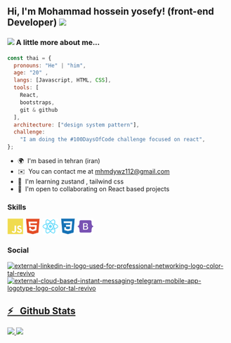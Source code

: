 <!-- 1 -->
<h2> Hi, I'm Mohammad hossein yosefy! (front-end Developer) <img src="https://media.giphy.com/media/mGcNjsfWAjY5AEZNw6/giphy.gif" width="50"></h2>

### <img src="https://media.giphy.com/media/VgCDAzcKvsR6OM0uWg/giphy.gif" width="50"> A little more about me...

```javascript
const thai = {
  pronouns: "He" | "him",
  age: "20" ,
  langs: [Javascript, HTML, CSS],
  tools: [
    React,
    bootstraps,
    git & github
  ],
  architecture: ["design system pattern"],
  challenge:
    "I am doing the #100DaysOfCode challenge focused on react",
};
```

- 🌍  I'm based in tehran (iran)
- ✉️  You can contact me at [mhmdywz112@gmail.com](mailto:mhmdywz112@gmail.com)
- 🧠  I'm learning zustand , tailwind css
- 🤝  I'm open to collaborating on React based projects

### Skills

<p align="left">
    <a href="https://developer.mozilla.org/en-US/docs/Web/JavaScript" target="_blank" rel="noreferrer"><img src="https://raw.githubusercontent.com/sabzlearn-ir/sabzlearn-ir/4d2a781931f79c747a132c28eae4ebfbb8eaa7d7/javascript-colored.svg" width="36" height="36" alt="Javascript" /></a>
    <a href="https://developer.mozilla.org/en-US/docs/Glossary/HTML5" target="_blank" rel="noreferrer"><img src="https://raw.githubusercontent.com/sabzlearn-ir/sabzlearn-ir/4d2a781931f79c747a132c28eae4ebfbb8eaa7d7/html5-colored.svg" width="36" height="36" alt="HTML5" /></a>
    <a href="https://reactjs.org/" target="_blank" rel="noreferrer"><img src="https://raw.githubusercontent.com/sabzlearn-ir/sabzlearn-ir/4d2a781931f79c747a132c28eae4ebfbb8eaa7d7/react-colored.svg" width="36" height="36" alt="React" /></a>
    <a href="https://www.w3.org/TR/CSS/#css" target="_blank" rel="noreferrer"><img src="https://raw.githubusercontent.com/sabzlearn-ir/sabzlearn-ir/4d2a781931f79c747a132c28eae4ebfbb8eaa7d7/css3-colored.svg" width="36" height="36" alt="CSS3" /></a>
    <a href="https://getbootstrap.com/" target="_blank" rel="noreferrer"><img src="https://raw.githubusercontent.com/sabzlearn-ir/sabzlearn-ir/4d2a781931f79c747a132c28eae4ebfbb8eaa7d7/bootstrap-colored.svg" width="36" height="36" alt="Bootstrap" /></a>
</p>

### Social

<p align="left">
    <a href="https://www.linkedin.com/in/mohammad-hossein-yosefy-8395b131b?utm_source=share&utm_campaign=share_via&utm_content=profile&utm_medium=android_app" target="_blank" rel="noreferrer"><img width="48" height="48" src="https://img.icons8.com/external-tal-revivo-color-tal-revivo/48/external-linkedin-in-logo-used-for-professional-networking-logo-color-tal-revivo.png" alt="external-linkedin-in-logo-used-for-professional-networking-logo-color-tal-revivo"/>
    <a href="https://t.me/Mohammadhyz" target="_blank" rel="noreferrer"><img width="48" height="48" src="https://img.icons8.com/external-tal-revivo-color-tal-revivo/48/external-cloud-based-instant-messaging-telegram-mobile-app-logotype-logo-color-tal-revivo.png" alt="external-cloud-based-instant-messaging-telegram-mobile-app-logotype-logo-color-tal-revivo"/>
</p>

<h2>⚡️ &nbsp; Github Stats</h2>

<a href="https://github.com/sabzlearn-ir">
  <img src="https://github-readme-stats.vercel.app/api?username=mohamadyooz&show_icons=true&theme=radical" />
  <img src="https://github-readme-stats.vercel.app/api/top-langs/?username=mohamadyooz" />
</a>
